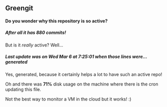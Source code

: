 ## Greengit

#### Do you wonder why this repository is so active?

##### After all it has 880 commits!

But is it *really* active? Well...

##### Last update was on Wed Mar 6 at 7:25:01 when those lines were... generated

Yes, generated, because it certainly helps a lot to have such an active repo!

Oh and there was **71%** disk usage on the machine
where there is the cron updating this file.

Not the best way to monitor a VM in the cloud but it works! :)
